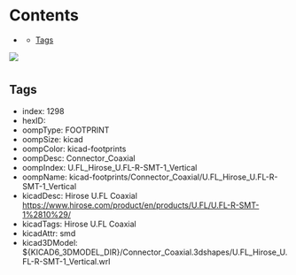



Contents
========

* [](#)
	* [Tags](#tags)
  
![][im]
# 

## Tags

- index: 1298
- hexID: 
- oompType: FOOTPRINT
- oompSize: kicad
- oompColor: kicad-footprints
- oompDesc: Connector_Coaxial
- oompIndex: U.FL_Hirose_U.FL-R-SMT-1_Vertical
- oompName: kicad-footprints/Connector_Coaxial/U.FL_Hirose_U.FL-R-SMT-1_Vertical
- kicadDesc: Hirose U.FL Coaxial https://www.hirose.com/product/en/products/U.FL/U.FL-R-SMT-1%2810%29/
- kicadTags: Hirose U.FL Coaxial
- kicadAttr: smd
- kicad3DModel: ${KICAD6_3DMODEL_DIR}/Connector_Coaxial.3dshapes/U.FL_Hirose_U.FL-R-SMT-1_Vertical.wrl



[im]: image.png
